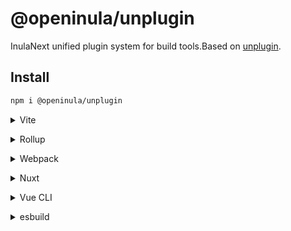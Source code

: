 # @openinula/unplugin

InulaNext unified plugin system for build tools.Based on [unplugin](https://github.com/unjs/unplugin).

## Install

```bash
npm i @openinula/unplugin
```

<details>
<summary>Vite</summary><br>

```ts
// vite.config.ts
import InulaNext from '@openinula/unplugin/vite'

export default defineConfig({
  plugins: [
    InulaNext({ /* options */ }),
  ],
})
```

Example: [`playground/`](./playground/)

<br></details>

<details>
<summary>Rollup</summary><br>

```ts
// rollup.config.js
import InulaNext from '@openinula/unplugin/rollup'

export default {
  plugins: [
    InulaNext({ /* options */ }),
  ],
}
```

<br></details>

<details>
<summary>Webpack</summary><br>

```ts
// webpack.config.js
module.exports = {
  /* ... */
  plugins: [
    require('@openinula/unplugin/webpack')({ /* options */ })
  ]
}
```

<br></details>

<details>
<summary>Nuxt</summary><br>

```ts
// nuxt.config.js
export default defineNuxtConfig({
  modules: [
    ['@openinula/unplugin/nuxt', { /* options */ }],
  ],
})
```

> This module works for both Nuxt 2 and [Nuxt Vite](https://github.com/nuxt/vite)

<br></details>

<details>
<summary>Vue CLI</summary><br>

```ts
// vue.config.js
module.exports = {
  configureWebpack: {
    plugins: [
      require('@openinula/unplugin/webpack')({ /* options */ }),
    ],
  },
}
```

<br></details>

<details>
<summary>esbuild</summary><br>

```ts
// esbuild.config.js
import { build } from 'esbuild'
import InulaNext from '@openinula/unplugin/esbuild'

build({
  plugins: [InulaNext()],
})
```

<br></details>
